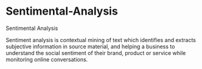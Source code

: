 # Sentimental-Analysis
Sentimental Analysis

Sentiment analysis is contextual mining of text which identifies and extracts subjective information in source material, and helping a business to understand the social sentiment of their brand, product or service while monitoring online conversations.
